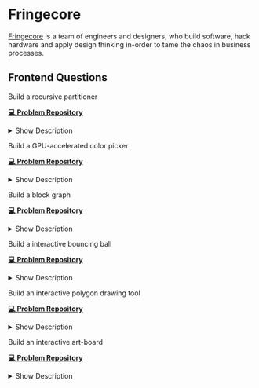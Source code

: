 # Fringecore
[Fringecore](https://fringecore.sh/) is a team of engineers and designers, who build software, hack hardware and apply design thinking in-order to tame the chaos in business processes.

## Frontend Questions

<article>

Build a recursive partitioner

[**💻 Problem Repository**](https://github.com/fringecore/fringecore-frontend-challenge-recursive-partitioning)
<details><summary>Show Description</summary>

![](resource/fringecore-frontend-recursive.webp)

Your task is to create a recursive partitioner. Upon opening the project, users should be greeted with a random background color and two buttons labeled "v" and "h." The "v" button allows the screen to be split vertically, while the "h" button splits it horizontally. When a split occurs, one partition should retain its original color, and the newly created partition should adopt a new random color. Each partition should remain interactive and allow further splits. Additionally, if multiple partitions exist, users should have the option to remove any partition. All partitions should be resizable by clicking and dragging their edges.
</details>
</article>

<article>

Build a GPU-accelerated color picker

[**💻 Problem Repository**](https://github.com/fringecore/fringecore-frontend-challenge-colorpicker-pentagon)
<details><summary>Show Description</summary>

Develop a GPU-accelerated color picker with a unique pentagon shape, focusing on implementing the core color computation logic using GPU.js, while utilizing the provided React wrapper and UI components. The color picker should generate smooth gradients, handling hue transitions across the color spectrum. Horizontal gradients should transition from white to the primary color, while vertical gradients should range from white to black. 

The implementation must include precise RGB channel calculations based on the current hue, ensure smooth transitions between primary colors, handle the alpha channel correctly, and deliver pixel-perfect gradient rendering. 

Your primary task is to implement the kernelFunction in kernel.js, which will take three parameters—canvas width, canvas height, and the current hue value (0–1)—to compute appropriate RGB values for each pixel, manage color transitions, and return the correct channel value based on the thread position.
</details>
</article>

<article>

Build a block graph

[**💻 Problem Repository**](https://github.com/fringecore/fringecore-frontend-challenge-block-graph)
<details><summary>Show Description</summary>

![](resource/fringecore-frontend-block.webp)

Build an interactive page where, upon loading, a block appears at a random position on the screen. Each block should feature a "+" button, which, when pressed, spawns a new block at another random position. All blocks should be draggable using mouse clicks, allowing users to reposition them freely. A dashed line should visually connect each new block to its parent, i.e., the block on which the "+" button was pressed. These connecting lines must dynamically adjust their position to reflect any movement of the parent or child blocks, maintaining their connection at all times.
</details>
</article>

<article>

Build a interactive bouncing ball

[**💻 Problem Repository**](https://github.com/fringecore/fringecore-frontend-challenge-bouncing-ball)
<details><summary>Show Description</summary>

Create an interactive bouncing ball simulation featuring a ball centered on a blank canvas at the start. 

Display instructions prompting the user to "Click to launch the ball!" Upon clicking, the ball should launch toward the clicked position, bouncing off the canvas boundaries with realistic elastic collisions. Its speed should gradually decrease due to friction, eventually stopping when the speed becomes negligible. At this point, the instructions should reappear, inviting the user to relaunch the ball. Implement core physics features, including constant initial velocity, angle-based directional movement, elastic boundary collisions, and friction-based speed reduction. 

Avoid using any physics or animation libraries, but you may use build tools like Vite or Create React App, and basic styling libraries such as Tailwind.
</details>
</article>

<article>

Build an interactive polygon drawing tool

[**💻 Problem Repository**](https://github.com/fringecore/fringecore-frontend-challenge-draw-polygon)
<details><summary>Show Description</summary>

Build an interactive polygon drawing tool that features a blank canvas upon project initialization, allowing users to create and edit polygons. Users can define a polygon by clicking points to create vertices and closing the shape by clicking near the starting point. Multiple polygons can be drawn on the same canvas, each created by sequential clicks, with a dashed line previewing the next edge before the polygon is closed. Closed polygons are automatically filled with a semi-transparent color.

The tool should also support editing: vertices are displayed as draggable points, enabling users to modify the shape of the polygons. Multiple polygons can be edited independently without interfering with each other. Smooth dragging functionality must be implemented for seamless vertex adjustments, and overlapping polygons should be handled correctly.

The implementation should use React and SVG for rendering, with React's built-in state management to manage multiple polygons effectively. Focus on writing clean, maintainable code, and use any preferred build tool such as Vite or Create React App. Styling can be enhanced with libraries like Tailwind if needed.
</details>
</article>

<article>

Build an interactive art-board

[**💻 Problem Repository**](https://github.com/fringecore/fringecore-frontend-challenge-art-board)
<details><summary>Show Description</summary>

Build an interactive art-board featuring a clean white canvas and two tools— a pen tool and an eraser tool—accessible from the top toolbar. When the pen tool is selected, users can draw on the canvas by pressing and holding the mouse button while moving the cursor, creating continuous lines. Releasing the mouse button stops the drawing action.

When the eraser tool is selected, users can erase any drawn lines by pressing and holding the mouse button while moving the cursor over the lines. The eraser should visibly indicate its area of effect, ensuring users can clearly see what will be erased.

The implementation should be lightweight and not rely on external drawing or canvas libraries. You may structure the code in any way you prefer, using build tools like Vite or Create React App, with optional basic styling enhancements via libraries like Tailwind. Focus on creating intuitive functionality for seamless drawing and erasing experiences.
</details>
</article>
